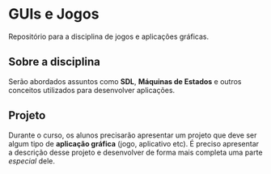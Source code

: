 # GUIs e Jogos
Repositório para a disciplina de jogos e aplicações gráficas.

## Sobre a disciplina
Serão abordados assuntos como **SDL**, **Máquinas de Estados** e outros conceitos utilizados para desenvolver aplicações.

## Projeto
Durante o curso, os alunos precisarão apresentar um projeto que deve ser algum tipo de **aplicação gráfica** (jogo, aplicativo etc). 
É preciso apresentar a descrição desse projeto e desenvolver de forma mais completa uma parte *especial* dele.

